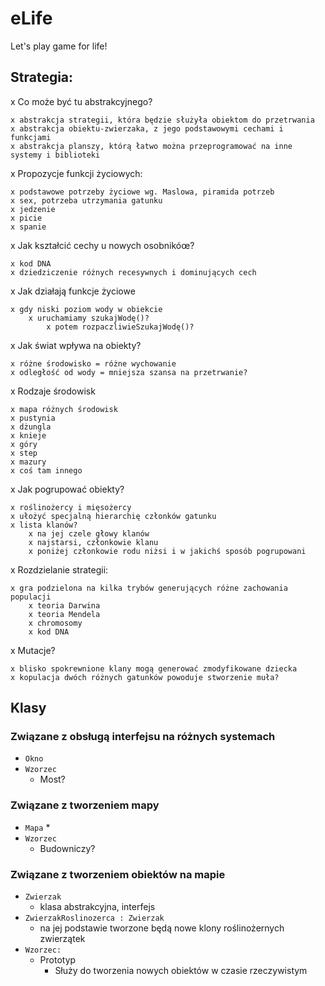 # eLife
Let's play game for life!

## Strategia:

x Co może być tu abstrakcyjnego?

	x abstrakcja strategii, która będzie służyła obiektom do przetrwania
	x abstrakcja obiektu-zwierzaka, z jego podstawowymi cechami i funkcjami
	x abstrakcja planszy, którą łatwo można przeprogramować na inne systemy i biblioteki
	
x Propozycje funkcji życiowych:

	x podstawowe potrzeby życiowe wg. Maslowa, piramida potrzeb	
	x sex, potrzeba utrzymania gatunku
	x jedzenie
	x picie
	x spanie

x Jak kształcić cechy u nowych osobnikóœ?

	x kod DNA
	x dziedziczenie różnych recesywnych i dominujących cech

x Jak działają funkcje życiowe

	x gdy niski poziom wody w obiekcie
		x uruchamiamy szukajWodę()?
			x potem rozpaczliwieSzukajWodę()?

x Jak świat wpływa na obiekty?
	
	x różne środowisko = różne wychowanie
	x odległość od wody = mniejsza szansa na przetrwanie?

x Rodzaje środowisk

	x mapa różnych środowisk
	x pustynia
	x dżungla
	x knieje
	x góry
	x step
	x mazury
	x coś tam innego

x Jak pogrupować obiekty?

	x roślinożercy i mięsożercy
 	x ułożyć specjalną hierarchię członków gatunku
	x lista klanów? 
		x na jej czele głowy klanów
		x najstarsi, członkowie klanu
		x poniżej członkowie rodu niżsi i w jakichś sposób pogrupowani
		
x Rozdzielanie strategii:

	x gra podzielona na kilka trybów generujących różne zachowania populacji
		x teoria Darwina
		x teoria Mendela
		x chromosomy
		x kod DNA
		

x Mutacje?
	
	x blisko spokrewnione klany mogą generować zmodyfikowane dziecka
	x kopulacja dwóch różnych gatunków powoduje stworzenie muła?

## Klasy
### Związane z obsługą interfejsu na różnych systemach

* `Okno`
* `Wzorzec`
	* Most?
	
### Związane z tworzeniem mapy

* `Mapa`
	* 
* `Wzorzec`
	* Budowniczy?
	
### Związane z tworzeniem obiektów na mapie

* `Zwierzak`
	* klasa abstrakcyjna, interfejs
* `ZwierzakRoslinozerca : Zwierzak`
	* na jej podstawie tworzone będą nowe klony roślinożernych zwierzątek
* `Wzorzec:` 
	* Prototyp
		* Służy do tworzenia nowych obiektów w czasie rzeczywistym
